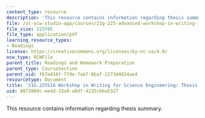 ```yaml
---
content_type: resource
description: 'This resource contains information regarding thesis summary. '
file: /ol-ocw-studio-app/courses/21g-225-advanced-workshop-in-writing-for-science-and-engineering-els-spring-2016/8872009cee4d33a0a0df4235c6ba5327_MIT21G_225S16_ThesisSummary.pdf
file_size: 223785
file_type: application/pdf
learning_resource_types:
- Readings
license: https://creativecommons.org/licenses/by-nc-sa/4.0/
ocw_type: OCWFile
parent_title: Readings and Homework Preparation
parent_type: CourseSection
parent_uid: f67e416f-77de-7ab7-6baf-2273d4824ae4
resourcetype: Document
title: '21G.225S16 Workshop in Writing for Science Engineering: Thesis Summary'
uid: 8872009c-ee4d-33a0-a0df-4235c6ba5327
---
```

This resource contains information regarding thesis summary. 
